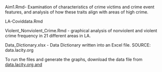 Aim1.Rmd-  Examination of characteristics of crime victims and crime event features, and analysis of how these traits align with areas of high crime. 

LA-Coviddata.Rmd

Violent_Nonviolent_Crime.Rmd - graphical analysis of nonviolent and violent crime frequency in 21 different areas in LA.

Data_Dictionary.xlsx - Data Dictionary written into an Excel file. SOURCE: data.lacity.org

To run the files and generate the graphs, download the data file from [data.lacity.org and ](https://data.lacity.org/Public-Safety/Crime-Data-from-2020-to-Present/2nrs-mtv8/about_data)
